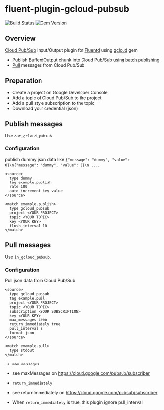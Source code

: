# fluent-plugin-gcloud-pubsub
[![Build Status](https://travis-ci.org/mdoi/fluent-plugin-gcloud-pubsub.svg?branch=master)](https://travis-ci.org/mdoi/fluent-plugin-gcloud-pubsub)
[![Gem Version](https://badge.fury.io/rb/fluent-plugin-gcloud-pubsub.svg)](http://badge.fury.io/rb/fluent-plugin-gcloud-pubsub)

## Overview
[Cloud Pub/Sub](https://cloud.google.com/pubsub/) Input/Output plugin for [Fluentd](http://www.fluentd.org/) using [gcloud](https://googlecloudplatform.github.io/gcloud-ruby/) gem

- Publish BufferdOutput chunk into Cloud Pub/Sub using [batch publishing](http://googlecloudplatform.github.io/gcloud-ruby/docs/v0.2.0/Gcloud/Pubsub/Topic.html#method-i-publish)
- [Pull](http://googlecloudplatform.github.io/gcloud-ruby/docs/v0.2.0/Gcloud/Pubsub/Subscription.html#method-i-pull) messages from Cloud Pub/Sub

## Preparation
- Create a project on Google Developer Console
- Add a topic of Cloud Pub/Sub to the project
- Add a pull style subscription to the topic
- Download your credential (json) 

## Publish messages

Use `out_gcloud_pubsub`.

### Configuration
publish dummy json data like `{"message": "dummy", "value": 0}\n{"message": "dummy", "value": 1}\n ...`.

```
<source>
  type dummy
  tag example.publish
  rate 100 
  auto_increment_key value
</source>

<match example.publish>
  type gcloud_pubsub
  project <YOUR PROJECT>
  topic <YOUR TOPIC>
  key <YOUR KEY>
  flush_interval 10
</match>
```


## Pull messages
Use `in_gcloud_pubsub`.

### Configuration
Pull json data from Cloud Pub/Sub

```
<source>
  type gcloud_pubsub
  tag example.pull
  project <YOUR PROJECT>
  topic <YOUR TOPIC>
  subscription <YOUR SUBSCRIPTION>
  key <YOUR KEY>
  max_messages 1000
  return_immediately true
  pull_interval 2
  format json
</source>

<match example.pull>
  type stdout
</match>
```

- `max_messages`
 - see maxMessages on https://cloud.google.com/pubsub/subscriber

- `return_immediately`
 - see returnImmediately on https://cloud.google.com/pubsub/subscriber
 - When `return_immediately` is true, this plugin ignore pull_interval

